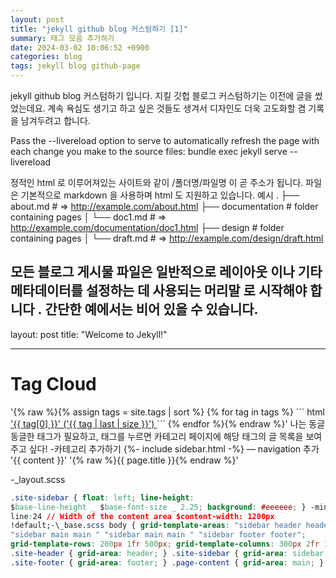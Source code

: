 ```yaml
---
layout: post
title: "jekyll github blog 커스텀하기 [1]"
summary: 태그 모음 추가하기
date: 2024-03-02 10:06:52 +0900
categories: blog
tags: jekyll blog github-page
---
```


jekyll github blog 커스텀하기 입니다. 지킬 깃헙 블로그 커스텀하기는 이전에 글을 썼었는데요. 계속 욕심도 생기고 하고 싶은 것들도 생겨서 디자인도 더욱 고도화할 겸 기록을 남겨두려고 합니다.

Pass the --livereload option to serve to automatically refresh the page with each change you make to the source files: bundle exec jekyll serve --livereload

정적인 html 로 이루어져있는 사이트와 같이 /폴더명/파일명 이 곧 주소가 됩니다.
파일은 기본적으로 markdown 을 사용하며 html 도 지원하고 있습니다.
예시
.
├── about.md # => http://example.com/about.html
├── documentation # folder containing pages
│ └── doc1.md # => http://example.com/documentation/doc1.html
├── design # folder containing pages
│ └── draft.md # => http://example.com/design/draft.html



## 모든 블로그 게시물 파일은 일반적으로 레이아웃 이나 기타 메타데이터를 설정하는 데 사용되는 머리말 로 시작해야 합니다 . 간단한 예에서는 비어 있을 수 있습니다.

layout: post
title: "Welcome to Jekyll!"

---

<h1>Tag Cloud</h1>
'{% raw %}{% assign tags = site.tags | sort %} {% for tag in tags %}
``` html
<span class="site-tag">
  <a href="/tag/{{ tag | first | slugify }}/">
    '{{ tag[0] }}' ('{{ tag | last | size }}')
  </a>
</span>
```
{% endfor %}{% endraw %}' 나는 동글동글한 태그가 필요하고, 태그를 누르면
카테고리 페이지에 해당 태그의 글 목록을 보여주고 싶다! -카테고리 추가하기
<!-- \_config.yml file by using this line permalink: /:categories/:title/ 를 추가하여
줍니다 -default.html -->
<!-- <div class="wrapper"> -->
{%- include sidebar.html -%} — navigation 추가 '{{ content }}' '{% raw %}{{ page.title }}{% endraw %}'
<!-- </div> -->

-_layout.scss 
````css 
.site-sidebar { float: left; line-height:
$base-line-height _ $base-font-size _ 2.25; background: #eeeeee; } -minima.scss
line:24 // Width of the content area $content-width: 1200px
!default;-\_base.scss body { grid-template-areas: "sidebar header header"
"sidebar main main " "sidebar main main " "sidebar footer footer";
grid-template-rows: 200px 1fr 500px; grid-template-columns: 300px 2fr 1fr; }
.site-header { grid-area: header; } .site-sidebar { grid-area: sidebar; }
.site-footer { grid-area: footer; } .page-content { grid-area: main; } ```
````
